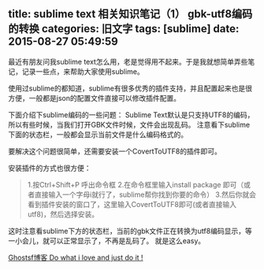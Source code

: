 title: sublime text 相关知识笔记（1） gbk-utf8编码的转换
categories: 旧文字
tags: [sublime]
date: 2015-08-27 05:49:59
---
最近有朋友问我sublime text怎么用，老是觉得用不起来。于是我就想简单弄些笔记，记录一些点，来帮助大家使用sublime。

使用过sublime的都知道，sublime有很多优秀的插件支持，并且配置起来也是很方便，一般都是json的配置文件直接可以修改插件配置。

下面介绍下sublime编码的一些问题：
Sublime Text默认是只支持UTF8的编码，所以有些时候，当我们打开GBK文件时候，文件会出现乱码。
注意看下sublime下面的状态栏，一般都会显示当前文件是什么编码格式的。

要解决这个问题很简单，还需要安装一个CovertToUTF8的插件即可。

安装插件的方式也很方便：

> 1.按Ctrl+Shift+P 呼出命令框
> 2.在命令框里输入install package 即可（或者直接输入一个字母i就行了，sublime帮你找到你要的命令）
> 3.然后你就会看到插件安装的窗口了，这里输入CovertToUTF8即可(或者直接输入utf8)，然后选择安装。

这时注意看sublime下方的状态栏，当前的gbk文件正在转换为utf8编码显示，等一小会儿，就可以正常显示了，不再是乱码了。
就是这么easy。

[Ghostsf博客 Do what i love and just do it !][1]


  [1]: http://www.ghostsf.com